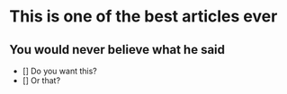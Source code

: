 # This is one of the best articles ever

## You would never believe what he said

- [] Do you want this?
- [] Or that?